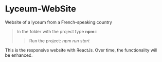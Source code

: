 # Lyceum-WebSite
 Website of a lyceum from a French-speaking country

> In the folder with the project type **npm i**
> >Run the project: *npm run start*

This is the responsive website with ReactJs.
Over time, the functionality will be enhanced. 

